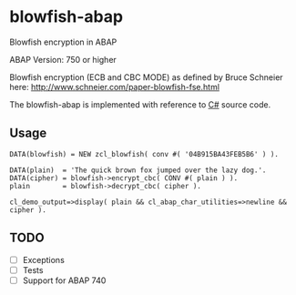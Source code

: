 # blowfish-abap
Blowfish encryption in ABAP

ABAP Version: 750 or higher

Blowfish encryption (ECB and CBC MODE) as defined by Bruce Schneier here: http://www.schneier.com/paper-blowfish-fse.html

The blowfish-abap is implemented with reference to [C#](https://www.schneier.com/code/blowfish.cs) source code.

## Usage
    DATA(blowfish) = NEW zcl_blowfish( conv #( '04B915BA43FEB5B6' ) ).
    
    DATA(plain)  = 'The quick brown fox jumped over the lazy dog.'.
    DATA(cipher) = blowfish->encrypt_cbc( CONV #( plain ) ).
    plain        = blowfish->decrypt_cbc( cipher ).
    
    cl_demo_output=>display( plain && cl_abap_char_utilities=>newline && cipher ).

## TODO
- [ ] Exceptions
- [ ] Tests
- [ ] Support for ABAP 740
